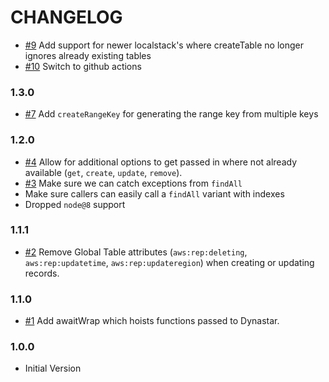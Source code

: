 # CHANGELOG

- [#9] Add support for newer localstack's where createTable no longer ignores already existing tables
- [#10] Switch to github actions

### 1.3.0

- [#7] Add `createRangeKey` for generating the range key from multiple keys

### 1.2.0

- [#4] Allow for additional options to get passed in where not already available (`get`, `create`, `update`, `remove`).
- [#3] Make sure we can catch exceptions from `findAll`
- Make sure callers can easily call a `findAll` variant with indexes
- Dropped `node@8` support

### 1.1.1

- [#2] Remove Global Table attributes (`aws:rep:deleting`, `aws:rep:updatetime`, `aws:rep:updateregion`) when creating or updating records.

### 1.1.0

- [#1] Add awaitWrap which hoists functions passed to Dynastar.

### 1.0.0

- Initial Version

[#1]: https://github.com/godaddy/dynastar/pull/1
[#2]: https://github.com/godaddy/dynastar/pull/2
[#3]: https://github.com/godaddy/dynastar/pull/3
[#4]: https://github.com/godaddy/dynastar/pull/4
[#7]: https://github.com/godaddy/dynastar/pull/7
[#9]: https://github.com/godaddy/dynastar/pull/9
[#10]: https://github.com/godaddy/dynastar/pull/10
